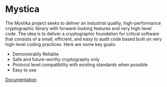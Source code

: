 # Mystica

The Mystika project seeks to deliver an industrial quality, high-performance cryptographic library with forward-looking features and very high-level code. The idea is to deliver a cryptographic foundation for critical software that consists of a small, efficient, and easy to audit code based built on very high-level coding practices. Here are some key goals:

* Demonstrably Reliable
* Safe and future-worthy cryptography only
* Protocol level compatibility with existing standards when possible
* Easy to use

[Documentation](https://github.com/arcfide/mystika/wiki)

